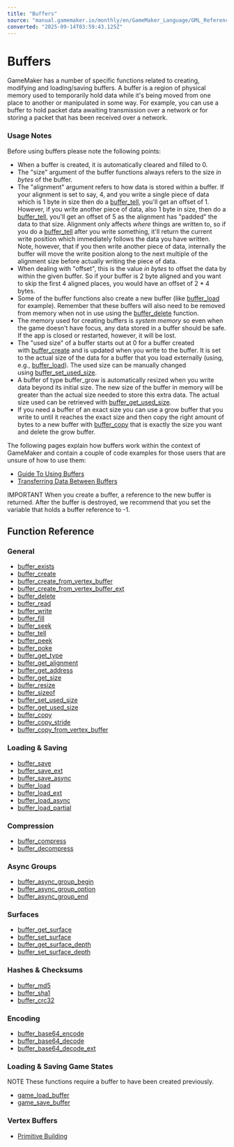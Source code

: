 ```yaml
---
title: "Buffers"
source: "manual.gamemaker.io/monthly/en/GameMaker_Language/GML_Reference/Buffers/Buffers.htm"
converted: "2025-09-14T03:59:43.125Z"
---
```


# Buffers

GameMaker has a number of specific functions related to creating, modifying and loading/saving buffers. A buffer is a region of physical memory used to temporarily hold data while it's being moved from one place to another or manipulated in some way. For example, you can use a buffer to hold packet data awaiting transmission over a network or for storing a packet that has been received over a network.

### Usage Notes

Before using buffers please note the following points:

-   When a buffer is created, it is automatically cleared and filled to 0.
-   The "size" argument of the buffer functions always refers to the size _in bytes_ of the buffer.
-   The "alignment" argument refers to how data is stored within a buffer. If your alignment is set to say, 4, and you write a single piece of data which is 1 byte in size then do a [buffer\_tell](buffer_tell.md), you'll get an offset of 1. However, if you write another piece of data, also 1 byte in size, then do a [buffer\_tell](buffer_tell.md), you'll get an offset of 5 as the alignment has "padded" the data to that size. Alignment only affects _where_ things are written to, so if you do a [buffer\_tell](buffer_tell.md) after you write something, it'll return the current write position which immediately follows the data you have written. Note, however, that if you then write another piece of data, internally the buffer will move the write position along to the next multiple of the alignment size before actually writing the piece of data.
-   When dealing with "offset", this is the value _in bytes_ to offset the data by within the given buffer. So if your buffer is 2 byte aligned and you want to skip the first 4 aligned places, you would have an offset of 2 \* 4 bytes.
-   Some of the buffer functions also create a new buffer (like [buffer\_load](buffer_load.md) for example). Remember that these buffers will also need to be removed from memory when not in use using the [buffer\_delete](buffer_delete.md) function.
-   The memory used for creating buffers is _system memory_ so even when the game doesn't have focus, any data stored in a buffer should be safe. If the app is closed or restarted, however, it will be lost.
-   The "used size" of a buffer starts out at 0 for a buffer created with [buffer\_create](buffer_create.md) and is updated when you write to the buffer. It is set to the actual size of the data for a buffer that you load externally (using, e.g., [buffer\_load](buffer_load.md)). The used size can be manually changed using [buffer\_set\_used\_size](buffer_set_used_size.md).
-   A buffer of type buffer\_grow is automatically resized when you write data beyond its initial size. The new size of the buffer in memory will be greater than the actual size needed to store this extra data. The actual size used can be retrieved with [buffer\_get\_used\_size](../../../../../../GameMaker_Language/GML_Reference/Buffers/buffer_get_used_size.md).
-   If you need a buffer of an exact size you can use a grow buffer that you write to until it reaches the exact size and then copy the right amount of bytes to a new buffer with [buffer\_copy](buffer_copy.md) that is exactly the size you want and delete the grow buffer.

The following pages explain how buffers work within the context of GameMaker and contain a couple of code examples for those users that are unsure of how to use them:

-   [Guide To Using Buffers](../../../Additional_Information/Guide_To_Using_Buffers.md)
-   [Transferring Data Between Buffers](Transferring_Data_Between_Buffers.md)

IMPORTANT When you create a buffer, a reference to the new buffer is returned. After the buffer is destroyed, we recommend that you set the variable that holds a buffer reference to \-1.

## Function Reference

### General

-   [buffer\_exists](buffer_exists.md)
-   [buffer\_create](buffer_create.md)
-   [buffer\_create\_from\_vertex\_buffer](buffer_create_from_vertex_buffer.md)
-   [buffer\_create\_from\_vertex\_buffer\_ext](buffer_create_from_vertex_buffer_ext.md)
-   [buffer\_delete](buffer_delete.md)
-   [buffer\_read](buffer_read.md)
-   [buffer\_write](../../../../../../GameMaker_Language/GML_Reference/Buffers/buffer_write.md)
-   [buffer\_fill](buffer_fill.md)
-   [buffer\_seek](buffer_seek.md)
-   [buffer\_tell](buffer_tell.md)
-   [buffer\_peek](buffer_peek.md)
-   [buffer\_poke](buffer_poke.md)
-   [buffer\_get\_type](../../../../../../GameMaker_Language/GML_Reference/Buffers/buffer_get_type.md)
-   [buffer\_get\_alignment](buffer_get_alignment.md)
-   [buffer\_get\_address](buffer_get_address.md)
-   [buffer\_get\_size](buffer_get_size.md)
-   [buffer\_resize](buffer_resize.md)
-   [buffer\_sizeof](buffer_sizeof.md)
-   [buffer\_set\_used\_size](buffer_set_used_size.md)
-   [buffer\_get\_used\_size](../../../../../../GameMaker_Language/GML_Reference/Buffers/buffer_get_used_size.md)
-   [buffer\_copy](buffer_copy.md)
-   [buffer\_copy\_stride](buffer_copy_stride.md)
-   [buffer\_copy\_from\_vertex\_buffer](buffer_copy_from_vertex_buffer.md)

### Loading & Saving

-   [buffer\_save](../../../../../../GameMaker_Language/GML_Reference/Buffers/buffer_save.md)
-   [buffer\_save\_ext](buffer_save_ext.md)
-   [buffer\_save\_async](buffer_save_async.md)
-   [buffer\_load](buffer_load.md)
-   [buffer\_load\_ext](buffer_load_ext.md)
-   [buffer\_load\_async](buffer_load_async.md)
-   [buffer\_load\_partial](buffer_load_partial.md)

### Compression

-   [buffer\_compress](buffer_compress.md)
-   [buffer\_decompress](buffer_decompress.md)

### Async Groups

-   [buffer\_async\_group\_begin](buffer_async_group_begin.md)
-   [buffer\_async\_group\_option](buffer_async_group_option.md)
-   [buffer\_async\_group\_end](buffer_async_group_end.md)

### Surfaces

-   [buffer\_get\_surface](buffer_get_surface.md)
-   [buffer\_set\_surface](buffer_set_surface.md)
-   [buffer\_get\_surface\_depth](../../../../../../GameMaker_Language/GML_Reference/Buffers/buffer_get_surface_depth.md)
-   [buffer\_set\_surface\_depth](buffer_set_surface_depth.md)

### Hashes & Checksums

-   [buffer\_md5](buffer_md5.md)
-   [buffer\_sha1](buffer_sha1.md)
-   [buffer\_crc32](buffer_crc32.md)

### Encoding

-   [buffer\_base64\_encode](../../../../../../GameMaker_Language/GML_Reference/Buffers/buffer_base64_encode.md)
-   [buffer\_base64\_decode](buffer_base64_decode.md)
-   [buffer\_base64\_decode\_ext](buffer_base64_decode_ext.md)

### Loading & Saving Game States

NOTE These functions require a buffer to have been created previously.

-   [game\_load\_buffer](../General_Game_Control/game_load_buffer.md)
-   [game\_save\_buffer](../General_Game_Control/game_save_buffer.md)

### Vertex Buffers

-   [Primitive Building](../Drawing/Primitives/Primitives_And_Vertex_Formats.md)